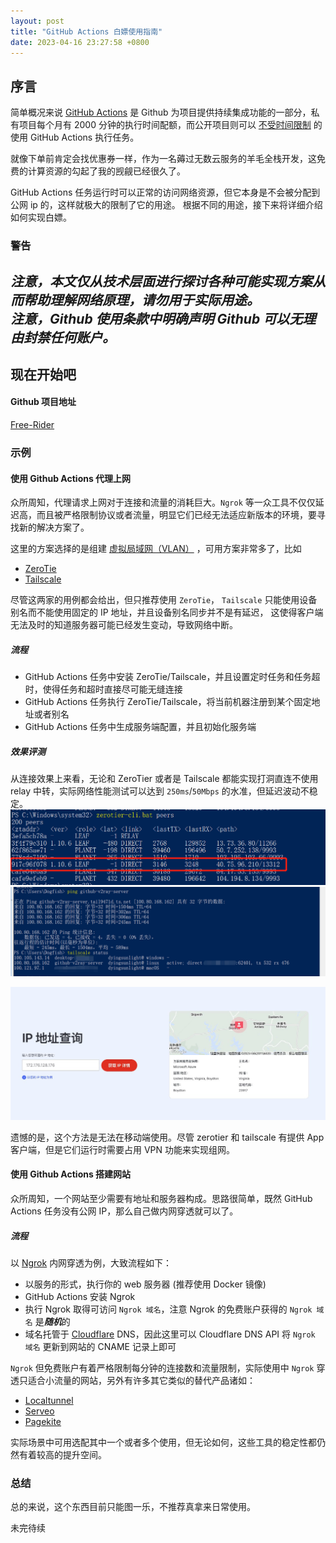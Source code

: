 ```yaml
---
layout: post
title: "GitHub Actions 白嫖使用指南"
date: 2023-04-16 23:27:58 +0800
---
```


## 序言

简单概况来说
[GitHub Actions](https://docs.github.com/zh/actions/learn-github-actions/understanding-github-actions) 
是 Github 为项目提供持续集成功能的一部分，私有项目每个月有 2000 分钟的执行时间配额，而公开项目则可以
[不受时间限制](https://docs.github.com/zh/billing/managing-billing-for-github-actions/about-billing-for-github-action)
的使用 GitHub Actions 执行任务。   

就像下单前肯定会找优惠券一样，作为一名薅过无数云服务的羊毛全栈开发，这免费的计算资源的勾起了我的觊觎已经很久了。 

GitHub Actions 任务运行时可以正常的访问网络资源，但它本身是不会被分配到公网 ip 的，这样就极大的限制了它的用途。
根据不同的用途，接下来将详细介绍如何实现白嫖。

### 警告
***注意，本文仅从技术层面进行探讨各种可能实现方案从而帮助理解网络原理，请勿用于实际用途。***   
***注意，Github 使用条款中明确声明 Github 可以无理由封禁任何账户。***
---

## 现在开始吧
#### Github 项目地址
 [Free-Rider](https://github.com/dyingsunlight/free-rider)
### 示例
#### 使用 Github Actions 代理上网 
众所周知，代理请求上网对于连接和流量的消耗巨大。`Ngrok` 等一众工具不仅仅延迟高，而且被严格限制协议或者流量，明显它们已经无法适应新版本的环境，要寻找新的解决方案了。

这里的方案选择的是组建
[虚拟局域网（VLAN）](https://zh.wikipedia.org/wiki/%E8%99%9A%E6%8B%9F%E5%B1%80%E5%9F%9F%E7%BD%91)
，可用方案非常多了，比如
- [ZeroTie](https://www.zerotier.com)
- [Tailscale](https://tailscale.com)

尽管这两家的用例都会给出，但只推荐使用 `ZeroTie`， `Tailscale` 只能使用设备别名而不能使用固定的 IP 地址，并且设备别名同步并不是有延迟，
这使得客户端无法及时的知道服务器可能已经发生变动，导致网络中断。

##### 流程
- GitHub Actions 任务中安装 ZeroTie/Tailscale，并且设置定时任务和任务超时，使得任务和超时直接尽可能无缝连接
- GitHub Actions 任务执行 ZeroTie/Tailscale，将当前机器注册到某个固定地址或者别名
- GitHub Actions 任务中生成服务端配置，并且初始化服务端


##### 效果评测
从连接效果上来看，无论和 ZeroTier 或者是 Tailscale 都能实现打洞直连不使用 relay 中转，实际网络性能测试可以达到 `250ms`/`50Mbps` 的水准，但延迟波动不稳定。
![zero-tier](../assets/github-actions-free-rider/zero-tier.png)
![tailscale.png](../assets/github-actions-free-rider/tailscale.png)

![azure.jpg](../assets/github-actions-free-rider/azure-ip.jpg)

遗憾的是，这个方法是无法在移动端使用。尽管 zerotier 和 tailscale 有提供 App 客户端，但是它们运行时需要占用 VPN 功能来实现组网。

#### 使用 Github Actions 搭建网站
众所周知，一个网站至少需要有地址和服务器构成。思路很简单，既然 GitHub Actions 任务没有公网 IP，那么自己做内网穿透就可以了。
##### 流程
以 [Ngrok](https://ngrok.com) 内网穿透为例，大致流程如下：
- 以服务的形式，执行你的 web 服务器 (推荐使用 Docker 镜像)
- GitHub Actions 安装 Ngrok
- 执行 Ngrok 取得可访问 `Ngrok 域名`，注意 Ngrok 的免费账户获得的 `Ngrok 域名` 是***随机***的
- 域名托管于 [Cloudflare](https://www.cloudflare.com/) DNS，因此这里可以 Cloudflare DNS API 将 `Ngrok 域名` 更新到网站的 CNAME 记录上即可

`Ngrok` 但免费账户有着严格限制每分钟的连接数和流量限制，实际使用中 `Ngrok` 穿透只适合小流量的网站，另外有许多其它类似的替代产品诸如：
- [Localtunnel](https://localtunnel.github.io/www/)
- [Serveo](https://serveo.net/)
- [Pagekite](https://pagekite.net/)

实际场景中可用选配其中一个或者多个使用，但无论如何，这些工具的稳定性都仍然有着较高的提升空间。
### 总结
总的来说，这个东西目前只能图一乐，不推荐真拿来日常使用。

未完待续
